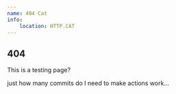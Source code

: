 ```yaml
---
name: 404 Cat
info:
    location: HTTP.CAT
---
```


## 404

This is a testing page?

just how many commits do I need to make actions work...
